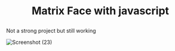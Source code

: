 # <p align="center"> Matrix Face with javascript</p>
 
Not a strong project but still working

![Screenshot (23)](https://user-images.githubusercontent.com/77200703/178586851-f263b4d7-cab1-40ef-9002-13eb15ffba2e.png)

